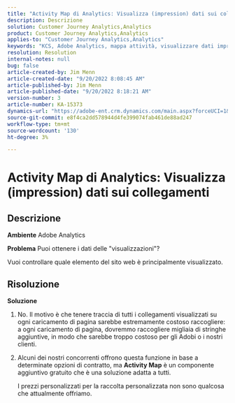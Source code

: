 ```yaml
---
title: "Activity Map di Analytics: Visualizza (impression) dati sui collegamenti"
description: Descrizione
solution: Customer Journey Analytics,Analytics
product: Customer Journey Analytics,Analytics
applies-to: "Customer Journey Analytics,Analytics"
keywords: "KCS, Adobe Analytics, mappa attività, visualizzare dati impression, link, visualizzazioni"
resolution: Resolution
internal-notes: null
bug: false
article-created-by: Jim Menn
article-created-date: "9/20/2022 8:08:45 AM"
article-published-by: Jim Menn
article-published-date: "9/20/2022 8:18:21 AM"
version-number: 3
article-number: KA-15373
dynamics-url: "https://adobe-ent.crm.dynamics.com/main.aspx?forceUCI=1&pagetype=entityrecord&etn=knowledgearticle&id=80e75a6f-bb38-ed11-9db1-0022480866ad"
source-git-commit: e8f4ca2dd578944d4fe399074fab461de88ad247
workflow-type: tm+mt
source-wordcount: '130'
ht-degree: 3%

---
```


# Activity Map di Analytics: Visualizza (impression) dati sui collegamenti

## Descrizione


<b>Ambiente</b>
Adobe Analytics

<b>Problema</b>
Puoi ottenere i dati delle &quot;visualizzazioni&quot;?

Vuoi controllare quale elemento del sito web è principalmente visualizzato.


## Risoluzione


<b>Soluzione</b>

1. No. Il motivo è che tenere traccia di tutti i collegamenti visualizzati su ogni caricamento di pagina sarebbe estremamente costoso raccogliere: a ogni caricamento di pagina, dovremmo raccogliere migliaia di stringhe aggiuntive, in modo che sarebbe troppo costoso per gli Adobi o i nostri clienti.
2. Alcuni dei nostri concorrenti offrono questa funzione in base a determinate opzioni di contratto, ma <b>Activity Map</b> è un componente aggiuntivo gratuito che è una soluzione adatta a tutti.

   I prezzi personalizzati per la raccolta personalizzata non sono qualcosa che attualmente offriamo.

